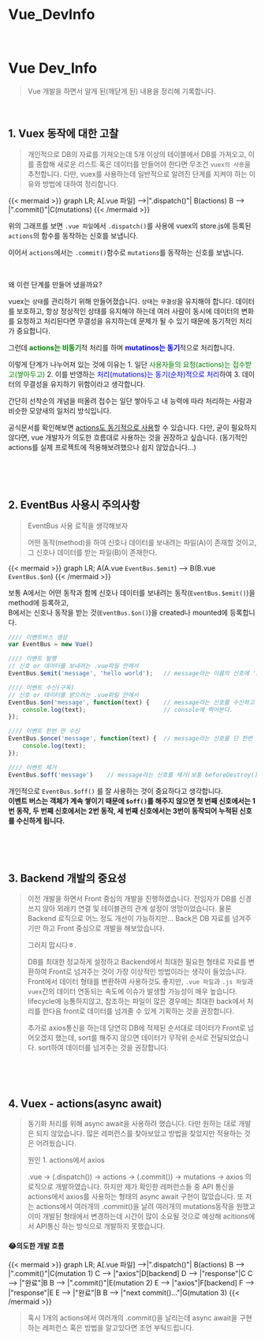 # Vue_DevInfo


​	

# Vue Dev_Info

> Vue 개발을 하면서 알게 된(깨닫게 된) 내용을 정리해 기록합니다. 

​			

## 1. Vuex 동작에 대한 고찰

> 개인적으로 DB의 자료를 가져오는데 5개 이상의 테이블에서 DB를 가져오고, 이를 종합해 새로운 리스트 혹은 데이터를 만들어야 한다면 무조건 `vuex의 사용`을 추천합니다. 
> 다만, vuex를 사용하는데 일반적으로 알려진 단계를 지켜야 하는 이유와 방법에 대하여 정리합니다.

{{< mermaid >}}
graph LR;
    A[.vue 파일] -->|".dispatch()"| B(actions)
    B --> |".commit()"|C(mutations)
{{< /mermaid >}}

위의 그래프를 보면 `.vue 파일`에서 `.dispatch()`를 사용에 vuex의 store.js에 등록된 `actions`의 함수를 동작하는 신호를 보냅니다.

이어서 `actions`에서는 `.commit()`함수로 `mutations`를 동작하는 신호를 보냅니다.

​	

왜 이런 단계를 만들어 냈을까요?

vuex는 `상태`를 관리하기 위해 만들어졌습니다. `상태`는 `무결성`을 유지해야 합니다. 데이터를 보호하고, 항상 정상적인 상태를 유지해야 하는데 여러 사람이 동시에 데이터의 변화를 요청하고 처리된다면 무결성을 유지하는데 문제가 될 수 있기 때문에 동기적인 처리가 중요합니다.

그런데 <span style="color:green"><b>actions는 비동기</b></span>적 처리를 하며 <span style="color:blue"><b>mutatinos는 동기</b></span>적으로 처리합니다.

이렇게 단계가 나누어져 있는 것에 이유는 1. 일단  <span style="color:green">사용자들의 요청(actions)는 접수받고(쌓아두고)</span> 2. 이를 반영하는  <span style="color:blue">처리(mutations)는 동기(순차)적으로 처리</span>하여 3. 데이터의 무결성을 유지하기 위함이라고 생각합니다. 

간단히 선착순의 개념을 떠올려 접수는 일단 쌓아두고 내 능력에 따라 처리하는 사람과 비슷한 모양새의 일처리 방식입니다.

공식문서를 확인해보면 [actions도 동기적으로 사용](https://vuex.vuejs.org/kr/guide/actions.html)할 수 있습니다. 다만, 굳이 필요하지 않다면, vue 개발자가 의도한 흐름대로 사용하는 것을 권장하고 싶습니다. (동기적인 actions를 실제 프로젝트에 적용해보려했으나 쉽지 않았습니다...)

​				

​			

## 2. EventBus 사용시 주의사항

> EventBus 사용 로직을 생각해보자
>
> 어떤 동작(method)을 하여 신호나 데이터를 보내려는 파일(A)이 존재할 것이고,
> 그 신호나 데이터를 받는 파일(B)이 존재한다.

{{< mermaid >}}
graph LR;
    A(A.vue `EventBus.$emit`) --> B(B.vue `EventBus.$on`)
{{< /mermaid >}}

보통 A에서는 어떤 동작과 함께 신호나 데이터를 보내려는 동작(`EventBus.$emit()`)을 method에 등록하고,<br>
B에서는 신호나 동작을 받는 것(`EventBus.$on()`)을 created나 mounted에 등록합니다.

```javascript
//// 이벤트버스 생성
var EventBus = new Vue()

//// 이벤트 발행
// 신호 or 데이터를 보내려는 .vue파일 안에서
EventBus.$emit('message', 'hello world');	// message라는 이름의 신호에 'hello world'를 데이터로 보냄

//// 이벤트 수신(구독)
// 신호 or 데이터를 받으려는 .vue파일 안에서
EventBus.$on('message', function(text) {	// message라는 신호를 수신하고 전달받은 인자(text)를
    console.log(text);						// console에 찍어본다.
});

//// 이벤트 한번 만 수신
EventBus.$once('message', function(text) { 	// message라는 신호를 단 한번 만 수신한다.
    console.log(text);
});

//// 이벤트 제거
EventBus.$off('message')	// message라는 신호를 제거(보통 beforeDestroy()에 등록)
```

개인적으로 `EventBus.$off()` 를 잘 사용하는 것이 중요하다고 생각합니다. <br>
<b>이벤트 버스는 객체가 계속 쌓이기 때문에 `$off()`를 해주지 않으면 첫 번째 신호에서는 1번 동작, 두 번째 신호에서는 2번 동작, 세 번째 신호에서는 3번이 동작되어 누적된 신호를 수신하게 됩니다.</b>

​				

​			

## 3. Backend 개발의 중요성

> 이전 개발을 하면서 Front 중심의 개발을 진행하였습니다. 전임자가 DB를 신경쓰지 않아 외래키 연결 및 테이블관의 관계 설정이 엉망이었습니다. 물론 Backend 로직으로 어느 정도 개선이 가능하지만...
> Back은 DB 자료를 넘겨주기만 하고 Front 중심으로 개발을 해보았습니다. 
>
> 그러지 맙시다ㅎ.
>
> DB를 최대한 정교하게 설정하고 Backend에서 최대한 필요한 형태로 자료를 변환하여 Front로 넘겨주는 것이 가장 이상적인 방법이라는 생각이 들었습니다. Front에서 데이터 형태를 변환하여 사용하것도 좋지만, `.vue 파일`과 `.js 파일`과 `vuex`간의 데이터 연동되는 속도에 이슈가 발생할 가능성이 매우 높습니다. lifecycle에 능통하지않고, 참조하는 파일이 많은 경우에는 최대한 back에서 처리를 한다음 front로 데이터를 넘겨줄 수 있게 기획하는 것을 권장합니다.
>
> 추가로 axios통신을 하는데 당연히 DB에 적제된 순서대로 데이터가 Front로 넘어오겠지 했는데, sort를 해주지 않으면 데이터가 무작위 순서로 전달되었습니다. sort하여 데이터를 넘겨주는 것을 권장합니다. 

​		

​			

## 4. Vuex - actions(async await)

> 동기화 처리를 위해 async await을 사용하려 했습니다. 
> 다만 원하는 대로 개발은 되지 않았습니다. 많은 레퍼런스를 찾아보았고 방법을 찾았지만 적용하는 것은 어려웠습니다. 
>
> 원인 1.  actions에서 axios 
>
> .vue  → (.dispatch()) → actions → (.commit()) → mutations → axios 의 로직으로 개발하였습니다. 
> 하지만 제가 확인한 레퍼런스들 중 API 통신을 actions에서 axios를 사용하는 형태의 async await 구현이 많았습니다.
> 또 저는 actions에서  여러개의 .commit()을 날려 여러개의 mutations동작을 원했고 이미 개발된 형태에서 변경하는데 시간이 많이 소요될 것으로 예상해 acitions에서 API통신 하는 방식으로 개발하지 못했습니다.

#### 😂의도한 개발 흐름

{{< mermaid >}}
graph LR;
    A[.vue 파일] -->|".dispatch()"| B(actions)
    B --> |".commit()"|C(mutation 1)
    C --> |"axios"|D[backend]
    D --> |"response"|C
    C --> |"완료"|B
    B --> |".commit()"|E(mutation 2)
    E --> |"axios"|F[backend]
    F --> |"response"|E
    E --> |"완료"|B
    B --> |"next commit()..."|G(mutation 3)
{{< /mermaid >}}

> 혹시 1개의 actions에서 여러개의 .commit()을 날리는데 async await을 구현하는 레퍼런스 혹은 방법을 알고있다면 조언 부탁드립니다.

​		

